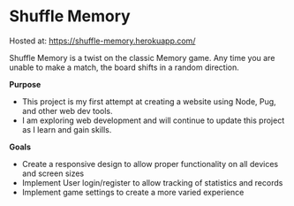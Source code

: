 # Shuffle Memory

Hosted at:
https://shuffle-memory.herokuapp.com/

Shuffle Memory is a twist on the classic Memory game. Any time you are unable to make a match, the board shifts in a random direction.

**Purpose**
  - This project is my first attempt at creating a website using Node, Pug, and other web dev tools. 
  - I am exploring web development and will continue to update this project as I learn and gain skills. 

**Goals**
  - Create a responsive design to allow proper functionality on all devices and screen sizes
  - Implement User login/register to allow tracking of statistics and records
  - Implement game settings to create a more varied experience

